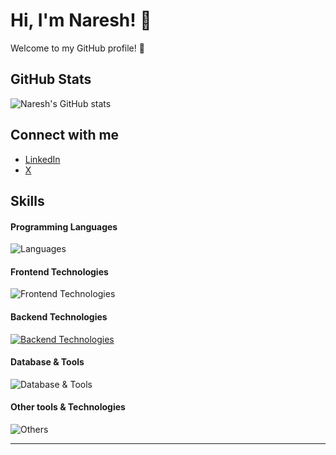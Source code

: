 # Hi, I'm Naresh! 👋

Welcome to my GitHub profile! 🌟

## GitHub Stats
![Naresh's GitHub stats](https://github-readme-stats.vercel.app/api?username=ramnaresh8&show_icons=true&theme=transparent)

## Connect with me
- [LinkedIn](https://www.linkedin.com/in/ramnaresh8/)
- [X](https://x.com/ramnaresh_81)
<!-- [Personal Website]() -->

## Skills

#### Programming Languages
![Languages](https://skillicons.dev/icons?i=c,cpp,js,bash,ts&theme=dark)

#### Frontend Technologies
![Frontend Technologies](https://skillicons.dev/icons?i=html,css,tailwind,react,next,recoil&theme=dark)

#### Backend Technologies
[![Backend Technologies](https://skillicons.dev/icons?i=docker,express,postman,nodejs&theme=dark)](https://skillicons.dev)

#### Database & Tools
![Database & Tools](https://skillicons.dev/icons?i=postgres,mongodb,prisma,supabase,cloudflare&theme=dark)

#### Other tools & Technologies
![Others](https://skillicons.dev/icons?i=git,github,markdown,netlify,vercel,vscode,figma,githubactions,gitlab,npm,neovim,vscode&theme=dark)








---------------------------
<!--## Hi there 👋
<!-- https://github-readme-stats.vercel.app/api?username=ramnaresh8 -->
<!--[![My Skills](https://skillicons.dev/icons?i=js,html,css,wasm)](https://skillicons.dev)

<!--
**ramnaresh8/ramnaresh8** is a ✨ _special_ ✨ repository because its `README.md` (this file) appears on your GitHub profile.

Here are some ideas to get you started:

- 🔭 I’m currently working on ...
- 🌱 I’m currently learning ...
- 👯 I’m looking to collaborate on ...
- 🤔 I’m looking for help with ...
- 💬 Ask me about ...
- 📫 How to reach me: ...
- 😄 Pronouns: ...
- ⚡ Fun fact: ...
-->
